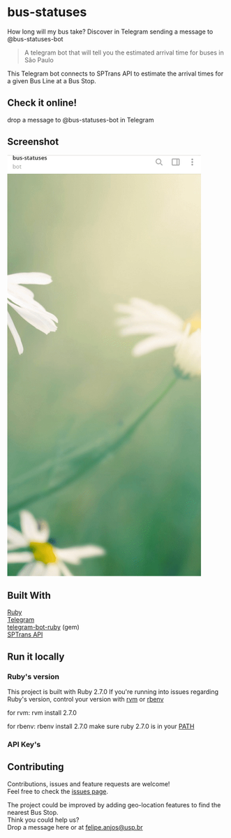 <!-- TITLE -->
# bus-statuses 
How long will my bus take? Discover in Telegram sending a message to @bus-statuses-bot
> A telegram bot that will tell you the estimated arrival time for buses in São Paulo

<!-- DESCRIPTION -->
This Telegram bot connects to SPTrans API to estimate the arrival times for a given Bus Line at a Bus Stop.  

<!-- AUTHORS -->
## Check it online!
drop a message to @bus-statuses-bot in Telegram

<!-- SCREENSHOT -->
## Screenshot
[![](screenshot.gif)](#)

## Built With
[Ruby](https://www.ruby-lang.org/)  
[Telegram](https://telegram.org/)  
[telegram-bot-ruby](https://github.com/atipugin/telegram-bot-ruby) (gem)  
[SPTrans API](http://www.sptrans.com.br/desenvolvedores/api-do-olho-vivo-guia-de-referencia/documentacao-api/)  

## Run it locally

### Ruby's version
This project is built with Ruby 2.7.0
If you're running into issues regarding Ruby's version, control your version with [rvm](https://rvm.io/rvm/install) or [rbenv](https://github.com/rbenv/rbenv#installation)

for rvm:
rvm install 2.7.0

for rbenv:
rbenv install 2.7.0
make sure ruby 2.7.0 is in your [PATH](https://stackoverflow.com/questions/10940736/rbenv-not-changing-ruby-version/12150580#12150580)

### API Key's

## Contributing
Contributions, issues and feature requests are welcome!  
Feel free to check the [issues page](issues/).  

The project could be improved by adding geo-location features to find the nearest Bus Stop.  
Think you could help us?  
Drop a message here or at felipe.anjos@usp.br  

